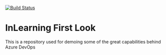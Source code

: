 [![Build Status](https://dev.azure.com/BJcctv/BJ_cctv/_apis/build/status/smart00912.Azure-Pipelines%20(1)?branchName=master)](https://dev.azure.com/BJcctv/BJ_cctv/_build/latest?definitionId=3&branchName=master)

# InLearning First Look
This is a repository used for demoing some of the great capabilities behind Azure DevOps
